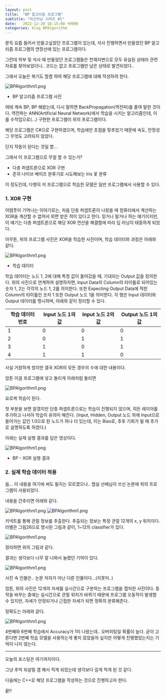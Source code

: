 ```yaml
---
layout: post
title:  "BP 알고리즘 프로그램"
subtitle: "머신러닝 시리즈 #1"
date:   2022-12-20 18:15:00 +0900
categories: blog BPAlgorithm
---
```


문득 요즘 들어서 만들고싶었던 프로그램이 있는데, 석사 진행하면서 만들었던 BP 알고리즘 프로그램의 연장선에 있는 프로그램이다.

그런데 학부 및 석사 때 만들었던 프로그램들은 천재지변으로 모두 유실된 상태라 관련 자료를 찾아보았더니.. 코드는 없고 프로그램만 남은 상태로 발견되었다..

그래서 오늘은 복기도 할겸 하여 해당 프로그램에 대해 작성하려 한다.

![BPAlgorithm1.png](/img/blog/BPAlgorithm/BPAlgorithm1.png)
- BP 알고리즘 프로그램 사진

여태 계속 BP, BP 해왔는데, 다시 말하면 BackPropagation(역전파)를 줄여 말한 것이다. 역전파는 ANN(Artificial Neural Network)에서 학습을 시키는 알고리즘인데, 이를 수작업으로(...) 구현한 프로그램이 위의 프로그램이다.

해당 프로그램은 C#으로 구현하였으며, 학습에만 초점을 맞추었기 때문에 속도, 안정성 그 무엇도 고려되지 않았다.

단지 작동이 된다는 것일 뿐...

그래서 이 프로그램으로 무얼 할 수 있는가?

- 다층 퍼셉트론으로 XOR 구현
- 흔히 나이브 베이즈 분류기로 시도해보는 Iris 꽃 분류

이 정도인데, 다행히 저 프로그램으로 학습한 모델은 일반 프로그램에서 사용할 수 있다.


### 1. XOR 구현

어렴풋이 기억나는 이야기로는, 처음 단층 퍼셉트론이 나왔을 때 컴퓨터에서 계산하는 XOR을 계산할 수 없어서 외면 받은 적이 있다고 한다. 믿거나 말거나 하는 얘기이지만, 이 얘기는 다층 퍼셉트론으로 해당 XOR 연산을 해결함에 따라 딥 러닝이 태동하게 되었다.

아무튼, 위의 프로그램 사진은 XOR을 학습한 사진이며, 학습 데이터와 과정은 아래와 같다.

![BPAlgorithm1.png](/img/blog/BPAlgorithm/BPAlgorithm2.png)
- 학습 데이터

학습 데이터는 노드 1, 2에 대해 특정 값이 들어갔을 때, 기대되는 Output 값을 정의한다.
위의 사진으로 연계하여 설명하자면, Input Data의 Column의 타이틀로 되어있는 숫자 1, 2는 각각의 노드 1, 2를 의미한다.  또한 Expecting Output Data에 적힌 Column의 타이틀인 숫자 1 또한 Output 노드 1을 의미한다.
각 행은 Input 데이터와 Output 데이터를 명시하며, 아래와 같이 정리할 수 있다.

|학습 데이터 번호|Input 노드 1의 값|Input 노드 2의 값|Output 노드 1의 값|
|---|---|---|---|
|1|0|0|0|
|2|0|1|1|
|3|1|0|1|
|4|1|1|0|

사실 거창하게 썼지만 결국 XOR의 모든 경우의 수에 대한 내용이다.

암튼 이걸 프로그램에 넣고 돌리게 아래처럼 돌리면

![BPAlgorithm1.png](/img/blog/BPAlgorithm/BPAlgorithm3.gif)

요로케 학습이 된다.

첫 부분을 보면 알겠지만 단층 퍼셉트론으로는 학습이 진행되지 않으며, 히든 레이어를 추가하고 나서야 학습이 유의미 해진다.
(Input, Hidden, Output 노드 외에 Input으로 들어가는 값인 1.0으로 된 노드가 하나 더 있는데, 이는 Bias로, 추후 기회가 될 때 추가로 설명하도록 하겠다.)

아래는 실제 실행 결과를 담은 영상이다.

![BPAlgorithm1.png](/img/blog/BPAlgorithm/BPAlgorithm4.gif)
- BP - XOR 실행 결과


### 2. 실제 학습 데이터 적용

음... 이 내용을 여기에 써도 될지는 모르겠으나.. 랩실 선배님이 쓰신 논문에 위의 프로그램이 사용되었다.

내용을 간추리면 아래와 같다.

![BPAlgorithm1.png](/img/blog/BPAlgorithm/BPAlgorithm5.png)
![BPAlgorithm1.png](/img/blog/BPAlgorithm/BPAlgorithm6.png)

키넥트를 통해 관절 정보를 추출한다. 추출되는 정보는 특정 관절 12개의 x, y 위치이다.
라벨은 그림26으로 명시된 그림과 같이, 1~12의 classifier가 있다.

![BPAlgorithm1.png](/img/blog/BPAlgorithm/BPAlgorithm7.png)

정리하면 위의 그림과 같다.

결과는 생각보다 너무 잘 나와서 놀랬던 기억이 있다.

![BPAlgorithm1.png](/img/blog/BPAlgorithm/BPAlgorithm8.png)

사진 속 인물은.. 논문 저자가 아닌 다른 인물이다...(지못미..)

암튼, 위의 사진은 12개의 자세를 실시간으로 구분하는 프로그램을 캡처한 사진이다.
동작을 바꾸는 중에는 실시간으로 관절 위치가 바뀌기 때문에 프로그램 오동작이 발생할 수 있지만,
자세가 안정되거나 근접한 자세가 되면 정확히 분류해준다.

정확도는 아래와 같다.

![BPAlgorithm1.png](/img/blog/BPAlgorithm/BPAlgorithm9.png)

4번째와 6번째 학습에서 Accuracy가 1이 나왔는데.. 오버피팅일 확률이 높다.
굳이 고른다면 2번째 학습 모델을 사용하는게 좋지 않았을까 싶지만 어떻게 진행했었는지는 기억이 나지 않는다.


---
오늘의 포스팅은 여기까지이다.

그냥 추억 되살릴 겸 해서 적게 되었는데 생각보다 길게 적게 된 것 같다.

다음에는 C++로 해당 프로그램을 작성하는 것으로 진행하고자 한다.

끝!!